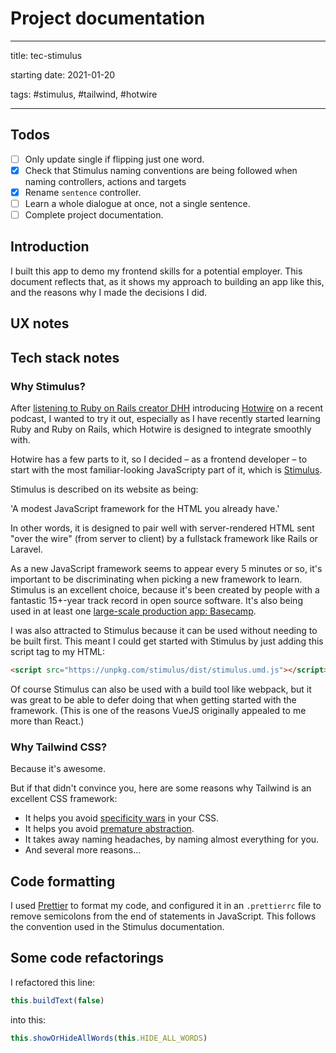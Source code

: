 # Project documentation

---

title: tec-stimulus

starting date: 2021-01-20

tags: #stimulus, #tailwind, #hotwire

---

## Todos

- [ ] Only update single <span> if flipping just one word.
- [x] Check that Stimulus naming conventions are being followed when naming controllers, actions and targets
- [x] Rename `sentence` controller.
- [ ] Learn a whole dialogue at once, not a single sentence.
- [ ] Complete project documentation.

## Introduction

I built this app to demo my frontend skills for a potential employer. This document reflects that, as it shows my approach to building an app like this, and the reasons why I made the decisions I did.

## UX notes

## Tech stack notes

### Why Stimulus?

After [listening to Ruby on Rails creator DHH](https://fullstackradio.com/151) introducing [Hotwire](https://hotwire.dev/) on a recent podcast, I wanted to try it out, especially as I have recently started learning Ruby and Ruby on Rails, which Hotwire is designed to integrate smoothly with.

Hotwire has a few parts to it, so I decided – as a frontend developer – to start with the most familiar-looking JavaScripty part of it, which is [Stimulus](https://stimulus.hotwire.dev/).

Stimulus is described on its website as being:

'A modest JavaScript framework for the HTML you already have.'

In other words, it is designed to pair well with server-rendered HTML sent "over the wire" (from server to client) by a fullstack framework like Rails or Laravel.

As a new JavaScript framework seems to appear every 5 minutes or so, it's important to be discriminating when picking a new framework to learn. Stimulus is an excellent choice, because it's been created by people with a fantastic 15+-year track record in open source software. It's also being used in at least one [large-scale production app: Basecamp](https://basecamp.com/).

I was also attracted to Stimulus because it can be used without needing to be built first. This meant I could get started with Stimulus by just adding this script tag to my HTML:

```html
<script src="https://unpkg.com/stimulus/dist/stimulus.umd.js"></script>
```

Of course Stimulus can also be used with a build tool like webpack, but it was great to be able to defer doing that when getting started with the framework. (This is one of the reasons VueJS originally appealed to me more than React.)

### Why Tailwind CSS?

Because it's awesome.

But if that didn't convince you, here are some reasons why Tailwind is an excellent CSS framework:

- It helps you avoid [specificity wars](https://csswizardry.com/2014/10/the-specificity-graph/) in your CSS.
- It helps you avoid [premature abstraction](https://tailwindcss.com/docs/extracting-components).
- It takes away naming headaches, by naming almost everything for you.
- And several more reasons...

## Code formatting

I used [Prettier](https://prettier.io/) to format my code, and configured it in an `.prettierrc` file to remove semicolons from the end of statements in JavaScript. This follows the convention used in the Stimulus documentation.

## Some code refactorings

I refactored this line:

```javascript
this.buildText(false)
```

into this:

```javascript
this.showOrHideAllWords(this.HIDE_ALL_WORDS)
```
